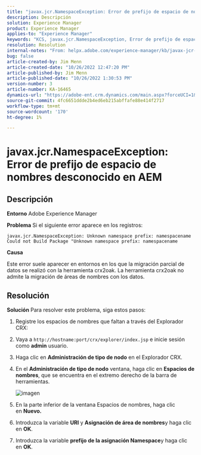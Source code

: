 ```yaml
---
title: "javax.jcr.NamespaceException: Error de prefijo de espacio de nombres desconocido en AEM"
description: Descripción
solution: Experience Manager
product: Experience Manager
applies-to: "Experience Manager"
keywords: "KCS, javax.jcr.NamespaceException, Error de prefijo de espacio de nombres desconocido, AEM, Adobe Experience Manager, resolución de problemas"
resolution: Resolution
internal-notes: "From: helpx.adobe.com/experience-manager/kb/javax-jcr-NamespaceException-Unknown-namespace-prefix-error-in-AEM.html"
bug: false
article-created-by: Jim Menn
article-created-date: "10/26/2022 12:47:20 PM"
article-published-by: Jim Menn
article-published-date: "10/26/2022 1:30:53 PM"
version-number: 3
article-number: KA-16465
dynamics-url: "https://adobe-ent.crm.dynamics.com/main.aspx?forceUCI=1&pagetype=entityrecord&etn=knowledgearticle&id=bf4ce552-2c55-ed11-bba2-6045bd006b4b"
source-git-commit: 4fc6651ddde2b4ed6eb215abffafe88e414f2717
workflow-type: tm+mt
source-wordcount: '170'
ht-degree: 1%

---
```


# javax.jcr.NamespaceException: Error de prefijo de espacio de nombres desconocido en AEM

## Descripción


<b>Entorno</b>
Adobe Experience Manager

<b>Problema</b>
Si el siguiente error aparece en los registros:


```
javax.jcr.NamespaceException: Unknown namespace prefix: namespacename
Could not Build Package "Unknown namespace prefix: namespacename
```


<b>Causa</b>

Este error suele aparecer en entornos en los que la migración parcial de datos se realizó con la herramienta crx2oak.
La herramienta crx2oak no admite la migración de áreas de nombres con los datos.


## Resolución


<b>Solución</b>
Para resolver este problema, siga estos pasos:

1. Registre los espacios de nombres que faltan a través del Explorador CRX:
2. Vaya a `http://hostname:port/crx/explorer/index.jsp` e inicie sesión como <b>admin</b> usuario.
3. Haga clic en <b>Administración de tipo de nodo</b> en el Explorador CRX.
4. En el <b>Administración de tipo de nodo</b> ventana, haga clic en <b>Espacios de nombres</b>, que se encuentra en el extremo derecho de la barra de herramientas.

   ![imagen](https://helpx.adobe.com/content/dam/help/en/experience-manager/kb/javax-jcr-NamespaceException-Unknown-namespace-prefix-error-in-AEM/_jcr_content/main-pars/procedure/proc_par/step_2/step_par/image/rtaimage.png "imagen")


5. En la parte inferior de la ventana Espacios de nombres, haga clic en <b>Nuevo.</b>
6. Introduzca la variable <b>URI</b> y <b>Asignación de área de nombres</b>y haga clic en <b>OK</b>.
7. Introduzca la variable <b>prefijo de la asignación Namespace</b>y haga clic en <b>OK</b>.

